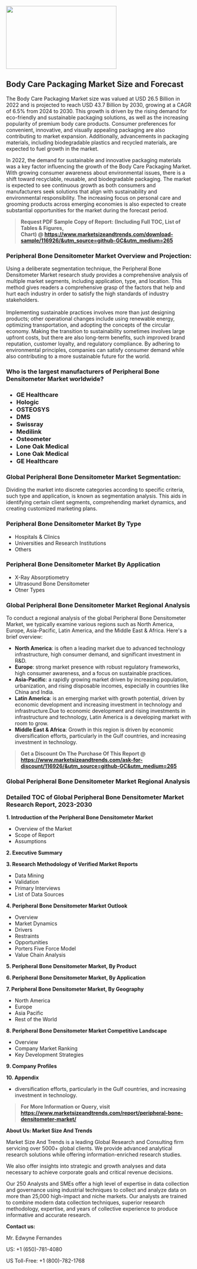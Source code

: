 <p><img class="alignnone size-medium wp-image-20088" src="https://ffe5etoiles.com/wp-content/uploads/2024/12/MST1-300x171.png" alt="" width="300" height="171" /></p><h2>Body Care Packaging Market Size and Forecast</h2><p>The Body Care Packaging Market size was valued at USD 26.5 Billion in 2022 and is projected to reach USD 43.7 Billion by 2030, growing at a CAGR of 6.5% from 2024 to 2030. This growth is driven by the rising demand for eco-friendly and sustainable packaging solutions, as well as the increasing popularity of premium body care products. Consumer preferences for convenient, innovative, and visually appealing packaging are also contributing to market expansion. Additionally, advancements in packaging materials, including biodegradable plastics and recycled materials, are expected to fuel growth in the market.</p><p>In 2022, the demand for sustainable and innovative packaging materials was a key factor influencing the growth of the Body Care Packaging Market. With growing consumer awareness about environmental issues, there is a shift toward recyclable, reusable, and biodegradable packaging. The market is expected to see continuous growth as both consumers and manufacturers seek solutions that align with sustainability and environmental responsibility. The increasing focus on personal care and grooming products across emerging economies is also expected to create substantial opportunities for the market during the forecast period.</p></p><blockquote id="" class=""><strong>Request PDF Sample Copy of Report: (Including Full TOC, List of Tables &amp; Figures, Chart)&nbsp;@&nbsp;<strong><a href="https://www.marketsizeandtrends.com/download-sample/116926/&utm_source=github-GC&utm_medium=265" target="_blank">https://www.marketsizeandtrends.com/download-sample/116926/&utm_source=github-GC&utm_medium=265</a></strong></strong></blockquote><h3 id="" class="">Peripheral Bone Densitometer Market&nbsp;Overview and Projection:</h3><p id="" class="">Using a deliberate segmentation technique, the Peripheral Bone Densitometer Market research study provides a comprehensive analysis of multiple market segments, including application, type, and location. This method gives readers a comprehensive grasp of the factors that help and hurt each industry in order to satisfy the high standards of industry stakeholders. <br /> <br />Implementing sustainable practices involves more than just designing products; other operational changes include using renewable energy, optimizing transportation, and adopting the concepts of the circular economy. Making the transition to sustainability sometimes involves large upfront costs, but there are also long-term benefits, such improved brand reputation, customer loyalty, and regulatory compliance. By adhering to environmental principles, companies can satisfy consumer demand while also contributing to a more sustainable future for the world.</p><h3 id="" class="">Who is the largest manufacturers of&nbsp;Peripheral Bone Densitometer Market worldwide?</h3><h3 class=""><p><ul><li>GE Healthcare </li><li> Hologic </li><li> OSTEOSYS </li><li> DMS </li><li> Swissray </li><li> Medilink </li><li> Osteometer </li><li> Lone Oak Medical </li><li> Lone Oak Medical </li><li> GE Healthcare</li></ul></p></h3><h3 id="" class="">Global&nbsp;Peripheral Bone Densitometer Market Segmentation:</h3><p id="" class="">Dividing the market into discrete categories according to specific criteria, such type and application, is known as segmentation analysis. This aids in identifying certain client segments, comprehending market dynamics, and creating customized marketing plans.</p><h3 id="" class="">Peripheral Bone Densitometer Market&nbsp;By Type</h3><p><p><ul><li>Hospitals & Clinics</li><li> Universities and Research Institutions</li><li> Others</p></li></ul></p></p><h3 id="" class="">Peripheral Bone Densitometer Market&nbsp;By Application</h3><p class=""><p><ul><li>X-Ray Absorptiometry</li><li> Ultrasound Bone Densitometer</li><li> Otner Types</li></ul></p></p><h3 id="" class="">Global Peripheral Bone Densitometer Market Regional Analysis</h3><p id="" class="">To conduct a regional analysis of the global Peripheral Bone Densitometer Market, we typically examine various regions such as North America, Europe, Asia-Pacific, Latin America, and the Middle East &amp; Africa. Here's a brief overview:</p><ul><li><strong>North America</strong>: is often a leading market due to advanced technology infrastructure, high consumer demand, and significant investment in R&amp;D.</li><li><strong>Europe</strong>: strong market presence with robust regulatory frameworks, high consumer awareness, and a focus on sustainable practices.</li><li><strong>Asia-Pacific</strong>: a rapidly growing market driven by increasing population, urbanization, and rising disposable incomes, especially in countries like China and India.</li><li><strong>Latin America</strong>: is an emerging market with growth potential, driven by economic development and increasing investment in technology and infrastructure.Due to economic development and rising investments in infrastructure and technology, Latin America is a developing market with room to grow.</li><li><strong>Middle East &amp; Africa</strong>: Growth in this region is driven by economic diversification efforts, particularly in the Gulf countries, and increasing investment in technology.</li></ul><blockquote id="" class=""><strong>Get a Discount On The Purchase Of This Report @ <strong><a href="https://www.marketsizeandtrends.com/ask-for-discount/116926/&utm_source=github-GC&utm_medium=265" target="_blank">https://www.marketsizeandtrends.com/ask-for-discount/116926/&utm_source=github-GC&utm_medium=265</a></strong></strong></blockquote><h3 id="" class="">Global Peripheral Bone Densitometer Market Regional Analysis</h3><h3 id="" class="">Detailed TOC of Global Peripheral Bone Densitometer Market Research Report, 2023-2030</h3><p id="" class=""><strong>1. Introduction of the Peripheral Bone Densitometer Market</strong></p><ul><li>Overview of the Market</li><li>Scope of Report</li><li>Assumptions</li></ul><p id="" class=""><strong>2. Executive Summary</strong></p><p id="" class=""><strong>3. Research Methodology of Verified Market Reports</strong></p><ul><li>Data Mining</li><li>Validation</li><li>Primary Interviews</li><li>List of Data Sources</li></ul><p id="" class=""><strong>4. Peripheral Bone Densitometer Market Outlook</strong></p><ul><li>Overview</li><li>Market Dynamics</li><li>Drivers</li><li>Restraints</li><li>Opportunities</li><li>Porters Five Force Model</li><li>Value Chain Analysis</li></ul><p id="" class=""><strong>5. Peripheral Bone Densitometer Market, By Product</strong></p><p id="" class=""><strong>6. Peripheral Bone Densitometer Market, By Application</strong></p><p id="" class=""><strong>7. Peripheral Bone Densitometer Market, By Geography</strong></p><ul><li>North America</li><li>Europe</li><li>Asia Pacific</li><li>Rest of the World</li></ul><p id="" class=""><strong>8. Peripheral Bone Densitometer Market Competitive Landscape</strong></p><ul><li>Overview</li><li>Company Market Ranking</li><li>Key Development Strategies</li></ul><p id="" class=""><strong>9. Company Profiles</strong></p><p id="" class=""><strong>10. Appendix</strong></p><ul><li>diversification efforts, particularly in the Gulf countries, and increasing investment in technology.</li></ul><blockquote id="" class=""><strong>For More Information or Query, visit <strong><strong><a href="https://www.marketsizeandtrends.com/report/peripheral-bone-densitometer-market/" target="_blank">https://www.marketsizeandtrends.com/report/peripheral-bone-densitometer-market/</a></strong></strong></strong></blockquote><p id="" class=""><strong>About Us: Market Size And Trends</strong></p><p id="" class="">Market Size And Trends is a leading Global Research and Consulting firm servicing over 5000+ global clients. We provide advanced analytical research solutions while offering information-enriched research studies.</p><p id="" class="">We also offer insights into strategic and growth analyses and data necessary to achieve corporate goals and critical revenue decisions.</p><p id="" class="">Our 250 Analysts and SMEs offer a high level of expertise in data collection and governance using industrial techniques to collect and analyze data on more than 25,000 high-impact and niche markets. Our analysts are trained to combine modern data collection techniques, superior research methodology, expertise, and years of collective experience to produce informative and accurate research.</p><p id="" class=""><strong>Contact us:</strong></p><p id="" class="">Mr. Edwyne Fernandes</p><p id="" class="">US: +1 (650)-781-4080</p><p id="" class="">US Toll-Free: +1 (800)-782-1768</p>
